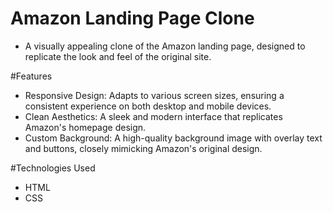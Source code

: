 # Amazon Landing Page Clone
- A visually appealing clone of the Amazon landing page, designed to replicate the look and feel of the original site.

#Features
- Responsive Design: Adapts to various screen sizes, ensuring a consistent experience on both desktop and mobile devices.
- Clean Aesthetics: A sleek and modern interface that replicates Amazon's homepage design.
- Custom Background: A high-quality background image with overlay text and buttons, closely mimicking Amazon's original design.

#Technologies Used
- HTML
- CSS

